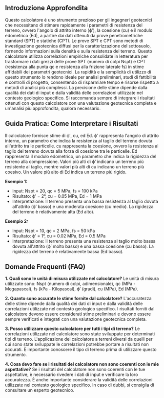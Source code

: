 ## Introduzione Approfondita
Questo calcolatore è uno strumento prezioso per gli ingegneri geotecnici che necessitano di stimare rapidamente i parametri di resistenza del terreno, ovvero l'angolo di attrito interno (ϕ′), la coesione (cu) e il modulo edometrico (Ed), a partire dai dati ottenuti da prove penetrometriche standard (SPT) e statiche (CPT).  Le prove SPT e CPT sono metodi di investigazione geotecnica diffusi per la caratterizzazione del sottosuolo, fornendo informazioni sulla densità e sulla resistenza del terreno.  Questo calcolatore utilizza correlazioni empiriche consolidate in letteratura per trasformare i dati grezzi delle prove SPT (numero di colpi Nspt) e CPT (resistenza alla punta qc e resistenza alla frizione laterale fs) in stime affidabili dei parametri geotecnici.  La rapidità e la semplicità di utilizzo di questo strumento lo rendono ideale per analisi preliminari, studi di fattibilità e controlli di progetto, consentendo di risparmiare tempo e risorse rispetto a metodi di analisi più complessi.  La precisione delle stime dipende dalla qualità dei dati di input e dalla validità delle correlazioni utilizzate nel contesto geologico specifico.  Si raccomanda sempre di integrare i risultati ottenuti con questo calcolatore con una valutazione geotecnica completa e un'analisi più approfondita, qualora necessario.

## Guida Pratica: Come Interpretare i Risultati
Il calcolatore fornisce stime di ϕ′, cu​, ed Ed.  ϕ′ rappresenta l'angolo di attrito interno, un parametro che indica la resistenza al taglio del terreno dovuta all'attrito tra le particelle. cu rappresenta la coesione, ovvero la resistenza al taglio del terreno dovuta alla forza di coesione tra le particelle. Ed rappresenta il modulo edometrico, un parametro che indica la rigidezza del terreno alla compressione.  Valori più alti di ϕ′ indicano un terreno più resistente al taglio, mentre valori più alti di cu indicano un terreno più coesivo.  Un valore più alto di Ed indica un terreno più rigido.

**Esempio 1:**
- Input: Nspt = 20, qc = 5 MPa, fs = 100 kPa
- Risultato: ϕ′ = 2°, cu = 0.05 MPa, Ed = 1 MPa
- Interpretazione: Il terreno presenta una bassa resistenza al taglio dovuta all'attrito (ϕ′ basso) e una moderata coesione (cu medio). La rigidezza del terreno è relativamente alta (Ed alto).

**Esempio 2:**
- Input: Nspt = 10, qc = 2 MPa, fs = 50 kPa
- Risultato: ϕ′ = 1°, cu = 0.02 MPa, Ed = 0.5 MPa
- Interpretazione: Il terreno presenta una resistenza al taglio molto bassa dovuta all'attrito (ϕ′ molto basso) e una bassa coesione (cu basso). La rigidezza del terreno è relativamente bassa (Ed basso).

## Domande Frequenti (FAQ)

**1. Quali sono le unità di misura utilizzate nel calcolatore?**
Le unità di misura utilizzate sono: Nspt (numero di colpi, adimensionale), qc (MPa - Megapascal), fs (kPa - Kilopascal), ϕ′ (gradi), cu (MPa), Ed (MPa).

**2. Quanto sono accurate le stime fornite dal calcolatore?**
L'accuratezza delle stime dipende dalla qualità dei dati di input e dalla validità delle correlazioni utilizzate nel contesto geologico specifico.  I risultati forniti dal calcolatore devono essere considerati stime preliminari e devono essere sempre verificati e integrati con una valutazione geotecnica completa.

**3. Posso utilizzare questo calcolatore per tutti i tipi di terreno?**
Le correlazioni utilizzate nel calcolatore sono state sviluppate per determinati tipi di terreno.  L'applicazione del calcolatore a terreni diversi da quelli per cui sono state sviluppate le correlazioni potrebbe portare a risultati non accurati.  È importante conoscere il tipo di terreno prima di utilizzare questo strumento.

**4. Cosa devo fare se i risultati del calcolatore non sono coerenti con le mie aspettative?**
Se i risultati del calcolatore non sono coerenti con le tue aspettative, è necessario rivedere i dati di input e verificare la loro accuratezza.  È anche importante considerare la validità delle correlazioni utilizzate nel contesto geologico specifico.  In caso di dubbi, si consiglia di consultare un esperto geotecnico.